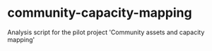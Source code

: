# community-capacity-mapping
Analysis script for the pilot project 'Community assets and capacity mapping'

